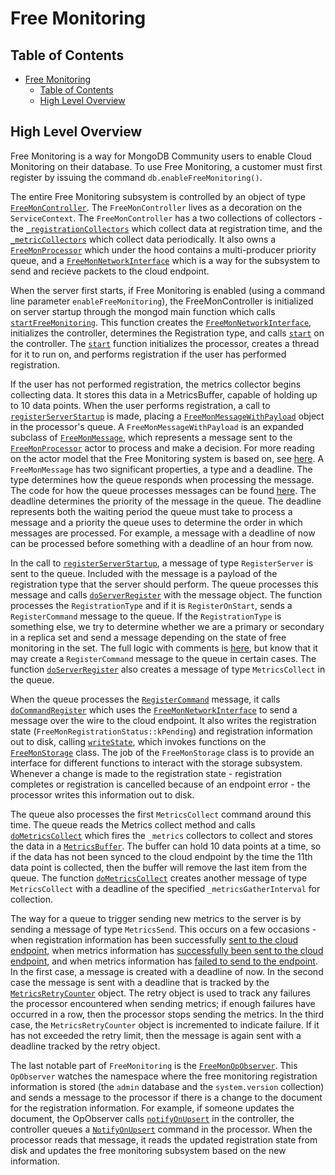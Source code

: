 # Free Monitoring

## Table of Contents

- [Free Monitoring](#free-monitoring)
  - [Table of Contents](#table-of-contents)
  - [High Level Overview](#high-level-overview)

## High Level Overview

Free Monitoring is a way for MongoDB Community users to enable Cloud Monitoring on their database.
To use Free Monitoring, a customer must first register by issuing the command
`db.enableFreeMonitoring()`.

The entire Free Monitoring subsystem is controlled by an object of type
[`FreeMonController`](https://github.com/mongodb/mongo/blob/r4.4.0/src/mongo/db/free_mon/free_mon_controller.h#L53).
The `FreeMonController` lives as a decoration on the `ServiceContext`. The `FreeMonController` has a
two collections of collectors - the
[`_registrationCollectors`](https://github.com/mongodb/mongo/blob/r4.4.0/src/mongo/db/free_mon/free_mon_controller.h#L197)
which collect data at registration time, and the
[`_metricCollectors`](https://github.com/mongodb/mongo/blob/r4.4.0/src/mongo/db/free_mon/free_mon_controller.h#L200)
which collect data periodically. It also owns a
[`FreeMonProcessor`](https://github.com/mongodb/mongo/blob/r4.4.0/src/mongo/db/free_mon/free_mon_processor.h#L304)
which under the hood contains a multi-producer priority queue, and a
[`FreeMonNetworkInterface`](https://github.com/mongodb/mongo/blob/r4.4.0/src/mongo/db/free_mon/free_mon_network.h#L40)
which is a way for the subsystem to send and recieve packets to the cloud endpoint.

When the server first starts, if Free Monitoring is enabled (using a command line parameter
`enableFreeMonitoring`), the FreeMonController is initialized on server startup through the mongod
main function which calls
[`startFreeMonitoring`](https://github.com/mongodb/mongo/blob/r4.4.0/src/mongo/db/free_mon/free_mon_mongod.cpp#L310).
This function creates the
[`FreeMonNetworkInterface`](https://github.com/mongodb/mongo/blob/r4.4.0/src/mongo/db/free_mon/free_mon_mongod.cpp#L322),
initializes the controller, determines the Registration type, and calls
[`start`](https://github.com/mongodb/mongo/blob/r4.4.0/src/mongo/db/free_mon/free_mon_mongod.cpp#L346-L348)
on the controller. The
[`start`](https://github.com/mongodb/mongo/blob/r4.4.0/src/mongo/db/free_mon/free_mon_controller.h#L59-L65)
function initializes the processor, creates a thread for it to run on, and performs registration if
the user has performed registration.

If the user has not performed registration, the metrics collector begins collecting data. It stores
this data in a MetricsBuffer, capable of holding up to 10 data points. When the user performs
registration, a call to
[`registerServerStartup`](https://github.com/mongodb/mongo/blob/r4.4.0/src/mongo/db/free_mon/free_mon_controller.cpp#L79-L84)
is made, placing a
[`FreeMonMessageWithPayload`](https://github.com/mongodb/mongo/blob/r4.4.0/src/mongo/db/free_mon/free_mon_message.h#L255)
object in the processor's queue. A `FreeMonMessageWithPayload` is an expanded subclass of
[`FreeMonMessage`](https://github.com/mongodb/mongo/blob/r4.4.0/src/mongo/db/free_mon/free_mon_message.h#L146),
which represents a message sent to the
[`FreeMonProcessor`](https://github.com/mongodb/mongo/blob/r4.4.0/src/mongo/db/free_mon/free_mon_processor.h#L304)
actor to process and make a decision. For more reading on the actor model that the Free Monitoring
system is based on, see [here](https://en.wikipedia.org/wiki/Actor_model). A `FreeMonMessage` has
two significant properties, a type and a deadline. The type determines how the queue responds when
processing the message. The code for how the queue processes messages can be found
[here](https://github.com/mongodb/mongo/blob/r4.4.0/src/mongo/db/free_mon/free_mon_processor.cpp#L156-L269).
The deadline determines the priority of the message in the queue. The deadline represents both the
waiting period the queue must take to process a message and a priority the queue uses to determine
the order in which messages are processed. For example, a message with a deadline of now can be
processed before something with a deadline of an hour from now.

In the call to
[`registerServerStartup`](https://github.com/mongodb/mongo/blob/r4.4.0/src/mongo/db/free_mon/free_mon_controller.cpp#L79-L84),
a message of type `RegisterServer` is sent to the queue. Included with the message is a payload of
the registration type that the server should perform. The queue processes this message and calls
[`doServerRegister`](https://github.com/mongodb/mongo/blob/r4.4.0/src/mongo/db/free_mon/free_mon_processor.cpp#L324)
with the message object. The function processes the `RegistrationType` and if it is
`RegisterOnStart`, sends a `RegisterCommand` message to the queue. If the `RegistrationType` is
something else, we try to determine whether we are a primary or secondary in a replica set and send
a message depending on the state of free monitoring in the set. The full logic with comments is
[here](https://github.com/mongodb/mongo/blob/r4.4.0/src/mongo/db/free_mon/free_mon_processor.cpp#L330-L367),
but know that it may create a `RegisterCommand` message to the queue in certain cases. The function
[`doServerRegister`](https://github.com/mongodb/mongo/blob/r4.4.0/src/mongo/db/free_mon/free_mon_processor.cpp#L328)
also creates a message of type `MetricsCollect` in the queue.

When the queue processes the
[`RegisterCommand`](https://github.com/mongodb/mongo/blob/r4.4.0/src/mongo/db/free_mon/free_mon_processor.cpp#L173-L175)
message, it calls
[`doCommandRegister`](https://github.com/mongodb/mongo/blob/r4.4.0/src/mongo/db/free_mon/free_mon_processor.cpp#L406)
which uses the
[`FreeMonNetworkInterface`](https://github.com/mongodb/mongo/blob/r4.4.0/src/mongo/db/free_mon/free_mon_mongod.cpp#L322)
to send a message over the wire to the cloud endpoint. It also writes the registration state
(`FreeMonRegistrationStatus::kPending`) and registration information out to disk, calling
[`writeState`](https://github.com/mongodb/mongo/blob/r4.4.0/src/mongo/db/free_mon/free_mon_processor.cpp#L299),
which invokes functions on the
[`FreeMonStorage`](https://github.com/mongodb/mongo/blob/r4.4.0/src/mongo/db/free_mon/free_mon_storage.h#L43)
class. The job of the `FreeMonStorage` class is to provide an interface for different functions to
interact with the storage subsystem. Whenever a change is made to the registration state -
registration completes or registration is cancelled because of an endpoint error - the processor
writes this information out to disk.

The queue also processes the first `MetricsCollect` command around this time. The queue reads the
Metrics collect method and calls
[`doMetricsCollect`](https://github.com/mongodb/mongo/blob/r4.4.0/src/mongo/db/free_mon/free_mon_processor.cpp#L714-L726)
which fires the `_metrics` collectors to collect and stores the data in a
[`MetricsBuffer`](https://github.com/mongodb/mongo/blob/r4.4.0/src/mongo/db/free_mon/free_mon_processor.h#L185-L225).
The buffer can hold 10 data points at a time, so if the data has not been synced to the cloud
endpoint by the time the 11th data point is collected, then the buffer will remove the last item
from the queue. The function
[`doMetricsCollect`](https://github.com/mongodb/mongo/blob/r4.4.0/src/mongo/db/free_mon/free_mon_processor.cpp#L724-L725)
creates another message of type `MetricsCollect` with a deadline of the specified
`_metricsGatherInterval` for collection.

The way for a queue to trigger sending new metrics to the server is by sending a message of type
`MetricsSend`. This occurs on a few occasions - when registration information has been successfully
[sent to the cloud
endpoint](https://github.com/mongodb/mongo/blob/r4.4.0/src/mongo/db/free_mon/free_mon_processor.cpp#L666),
when metrics information has [successfully been sent to the cloud
endpoint](https://github.com/mongodb/mongo/blob/r4.4.0/src/mongo/db/free_mon/free_mon_processor.cpp#L865-L866),
and when metrics information has [failed to send to the
endpoint](https://github.com/mongodb/mongo/blob/r4.4.0/src/mongo/db/free_mon/free_mon_processor.cpp#L886-L888).
In the first case, a message is created with a deadline of now. In the second case the message is
sent with a deadline that is tracked by the
[`MetricsRetryCounter`](https://github.com/mongodb/mongo/blob/r4.4.0/src/mongo/db/free_mon/free_mon_processor.h#L153-L183)
object. The retry object is used to track any failures the processor encountered when sending
metrics; if enough failures have occurred in a row, then the processor stops sending the metrics. In
the third case, the `MetricsRetryCounter` object is incremented to indicate failure. If it has not
exceeded the retry limit, then the message is again sent with a deadline tracked by the retry
object.

The last notable part of `FreeMonitoring` is the
[`FreeMonOpObserver`](https://github.com/mongodb/mongo/blob/r4.4.0/src/mongo/db/free_mon/free_mon_op_observer.h#L40).
This `OpObserver` watches the namespace where the free monitoring registration information is stored
(the `admin` database and the `system.version` collection) and sends a message to the processor if
there is a change to the document for the registration information. For example, if someone updates
the document, the OpObserver calls
[`notifyOnUpsert`](https://github.com/mongodb/mongo/blob/r4.4.0/src/mongo/db/free_mon/free_mon_controller.h#L133-L138)
in the controller, the controller queues a
[`NotifyOnUpsert`](https://github.com/mongodb/mongo/blob/r4.4.0/src/mongo/db/free_mon/free_mon_controller.cpp#L111)
command in the processor. When the processor reads that message, it reads the updated registration
state from disk and updates the free monitoring subsystem based on the new information.
